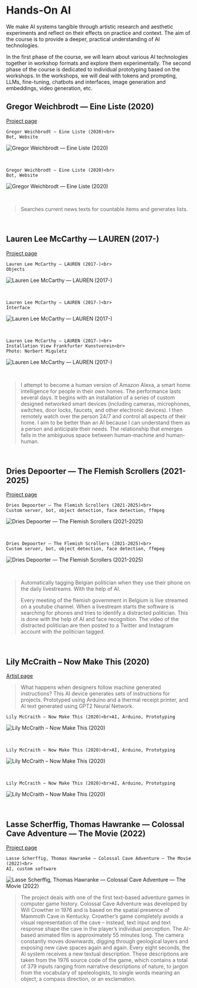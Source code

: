 # Hands-On AI

We make AI systems tangible through artistic research and aesthetic experiments and reflect on their effects on practice and context. The aim of the course is to provide a deeper, practical understanding of AI technologies.

In the first phase of the course, we will learn about various AI technologies together in workshop formats and explore them experimentally. The second phase of the course is dedicated to individual prototyping based on the workshops. In the workshops, we will deal with tokens and prompting, LLMs, fine-tuning, chatbots and interfaces, image generation and embeddings, video generation, etc.

## Gregor Weichbrodt — Eine Liste (2020)

[Project page](https://gregorweichbrodt.de/project/eine-liste-bot/)

```{margin}
Gregor Weichbrodt — Eine Liste (2020)<br>
Bot, Website
```

![Gregor Weichbrodt — Eine Liste (2020)](img/GregorWeichbrodt_Eine-Liste_1.jpg)

<br>

```{margin}
Gregor Weichbrodt — Eine Liste (2020)<br>
Bot, Website
```

![Gregor Weichbrodt — Eine Liste (2020)](img/GregorWeichbrodt_Eine-Liste_2.jpg)

<br>

> Searches current news texts for countable items and generates lists.

<br>

## Lauren Lee McCarthy — LAUREN (2017-)

[Project page](https://lauren-mccarthy.com/LAUREN)

```{margin}
Lauren Lee McCarthy — LAUREN (2017-)<br>
Objects
```

![Lauren Lee McCarthy — LAUREN (2017-)](img/Lauren-Lee-McCarthy_LAUREN_Objects.jpg)

<br>

```{margin}
Lauren Lee McCarthy — LAUREN (2017-)<br>
Interface
```

![Lauren Lee McCarthy — LAUREN (2017-)](img/Lauren-Lee-McCarthy_LAUREN_Interface.jpg)

<br>

```{margin}
Lauren Lee McCarthy — LAUREN (2017-)<br>
Installation View Frankfurter Kunstverein<br>
Photo: Norbert Miguletz
```

![Lauren Lee McCarthy — LAUREN (2017-)](img/Lauren-Lee-McCarthy_LAUREN_FKV.jpg)

<br>

> I attempt to become a human version of Amazon Alexa, a smart home intelligence for people in their own homes. The performance lasts several days. It begins with an installation of a series of custom designed networked smart devices (including cameras, microphones, switches, door locks, faucets, and other electronic devices). I then remotely watch over the person 24/7 and control all aspects of their home. I aim to be better than an AI because I can understand them as a person and anticipate their needs. The relationship that emerges falls in the ambiguous space between human-machine and human-human.

<br>

## Dries Depoorter — The Flemish Scrollers (2021-2025)

[Project page](https://driesdepoorter.be/theflemishscrollers/)

```{margin}
Dries Depoorter — The Flemish Scrollers (2021-2025)<br>
Custom server, bot, object detection, face detection, ffmpeg
```

![Dries Depoorter — The Flemish Scrollers (2021-2025)](img/DriesDepoorter_The-Flemish-Scrollers_1.jpg)

<br>

```{margin}
Dries Depoorter — The Flemish Scrollers (2021-2025)<br>
Custom server, bot, object detection, face detection, ffmpeg
```

![Dries Depoorter — The Flemish Scrollers (2021-2025)](img/DriesDepoorter_The-Flemish-Scrollers_2.jpg)

<br>


> Automatically tagging Belgian politician when they use their phone on the daily livestreams. With the help of AI. 
>
> Every meeting of the flemish government in Belgium is live streamed on a youtube channel. When a livestream starts the software is searching for phones and tries to identify a distracted politician. This is done with the help of AI and face recognition. The video of the distracted politician are then posted to a Twitter and Instagram account with the politician tagged.

<br>

## Lily McCraith – Now Make This (2020)

[Artist page](https://lilymccraith.net)

> What happens when designers follow machine generated instructions? This AI device generates sets of instructions for projects. Prototyped using Arduino and a thermal receipt printer, and AI text generated using GPT2 Neural Network.

```{margin}
Lily McCraith – Now Make This (2020)<br>AI, Arduino, Prototyping

```
![Lily McCraith – Now Make This (2020)](img/LilyMcCraith_Now-Make-This_1.jpg)

<br>

```{margin}
Lily McCraith – Now Make This (2020)<br>AI, Arduino, Prototyping

```
![Lily McCraith – Now Make This (2020)](img/LilyMcCraith_Now-Make-This_2.jpg)

<br>

```{margin}
Lily McCraith – Now Make This (2020)<br>AI, Arduino, Prototyping

```
![Lily McCraith – Now Make This (2020)](img/LilyMcCraith_Now-Make-This_Diagram.jpg)

<br>

## Lasse Scherffig, Thomas Hawranke — Colossal Cave Adventure — The Movie (2022)

[Project page](http://lassescherffig.de/projects/colossal-cave-adventure-the-movie/)

```{margin}
Lasse Scherffig, Thomas Hawranke — Colossal Cave Adventure — The Movie (2022)<br>
AI, custom software
```

![Lasse Scherffig, Thomas Hawranke — Colossal Cave Adventure — The Movie (2022)](img/Colossal_Cave_Adventure.png)

> The project deals with one of the first text-based adventure games in computer game history. Colossal Cave Adventure was developed by Will Crowther in 1976 and is based on the spatial presence of Mammoth Cave in Kentucky. Crowther’s game completely avoids a visual representation of the cave – instead, text input and text response shape the cave in the player’s individual perception. The AI-based animated film is approximately 55 minutes long. The camera constantly moves downwards, digging through geological layers and exposing new cave spaces again and again. Every eight seconds, the AI system receives a new textual description. These descriptions are taken from the 1976 source code of the game, which contains a total of 379 inputs ranging from narrative descriptions of nature, to jargon from the vocabulary of speleologists, to single words meaning an object, a compass direction, or an exclamation.

<br>
